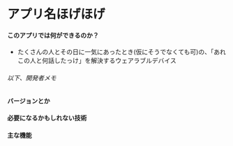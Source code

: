 # アプリ名ほげほげ

#### このアプリでは何ができるのか？
* たくさんの人とその日に一気にあったとき(仮にそうでなくても可)の、「あれこの人と何話したっけ」を解決するウェアラブルデバイス

###### 以下、開発者メモ
#### バージョンとか

#### 必要になるかもしれない技術


#### 主な機能

